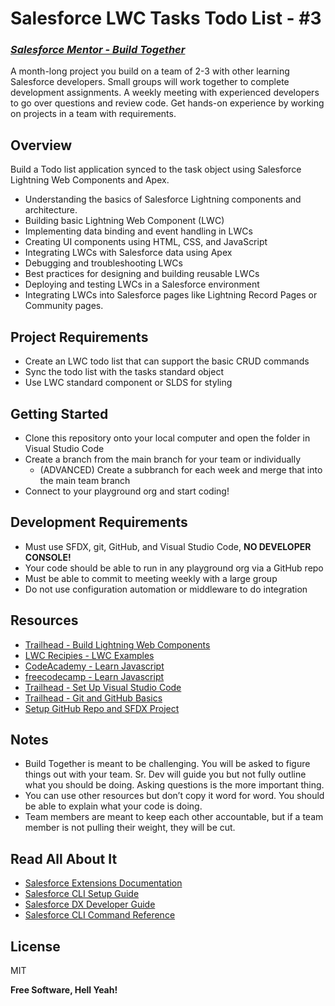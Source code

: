 # Salesforce LWC Tasks Todo List - #3
### _[Salesforce Mentor - Build Together](https://courses.salesforcementor.com/p/build-together/)_

A month-long project you build on a team of 2-3 with other learning Salesforce developers. Small groups will work together to complete development assignments. A weekly meeting with experienced developers to go over questions and review code. Get hands-on experience by working on projects in a team with requirements.

## Overview
Build a Todo list application synced to the task object using Salesforce Lightning Web Components and Apex.
- Understanding the basics of Salesforce Lightning components and architecture.
- Building basic Lightning Web Component (LWC)
- Implementing data binding and event handling in LWCs
- Creating UI components using HTML, CSS, and JavaScript
- Integrating LWCs with Salesforce data using Apex
- Debugging and troubleshooting LWCs
- Best practices for designing and building reusable LWCs
- Deploying and testing LWCs in a Salesforce environment
- Integrating LWCs into Salesforce pages like Lightning Record Pages or Community pages.

## Project Requirements  
- Create an LWC todo list that can support the basic CRUD commands
- Sync the todo list with the tasks standard object
- Use LWC standard component or SLDS for styling

## Getting Started
- Clone this repository onto your local computer and open the folder in Visual Studio Code
- Create a branch from the main branch for your team or individually
  - (ADVANCED) Create a subbranch for each week and merge that into the main team branch
- Connect to your playground org and start coding!

## Development Requirements
- Must use SFDX, git, GitHub, and Visual Studio Code, **NO DEVELOPER CONSOLE!**
- Your code should be able to run in any playground org via a GitHub repo
- Must be able to commit to meeting weekly with a large group
- Do not use configuration automation or middleware to do integration

## Resources
- [Trailhead - Build Lightning Web Components](https://trailhead.salesforce.com/content/learn/trails/build-lightning-web-components)
- [LWC Recipies - LWC Examples](https://github.com/trailheadapps/lwc-recipes)
- [CodeAcademy - Learn Javascript](https://www.codecademy.com/learn/introduction-to-javascript)
- [freecodecamp - Learn Javascript](https://www.freecodecamp.org/learn/javascript-algorithms-and-data-structures/#basic-javascript)
- [Trailhead - Set Up Visual Studio Code](https://trailhead.salesforce.com/content/learn/projects/quick-start-lightning-web-components/set-up-visual-studio-code)
-  [Trailhead - Git and GitHub Basics](https://trailhead.salesforce.com/content/learn/modules/git-and-git-hub-basics)
- [Setup GitHub Repo and SFDX Project](https://youtu.be/SHGf_9NN4Sg)

## Notes
- Build Together is meant to be challenging. You will be asked to figure things out with your team. Sr. Dev will guide you but not fully outline what you should be doing. Asking questions is the more important thing.
- You can use other resources but don’t copy it word for word. You should be able to explain what your code is doing.
- Team members are meant to keep each other accountable, but if a team member is not pulling their weight, they will be cut.

## Read All About It

- [Salesforce Extensions Documentation](https://developer.salesforce.com/tools/vscode/)
- [Salesforce CLI Setup Guide](https://developer.salesforce.com/docs/atlas.en-us.sfdx_setup.meta/sfdx_setup/sfdx_setup_intro.htm)
- [Salesforce DX Developer Guide](https://developer.salesforce.com/docs/atlas.en-us.sfdx_dev.meta/sfdx_dev/sfdx_dev_intro.htm)
- [Salesforce CLI Command Reference](https://developer.salesforce.com/docs/atlas.en-us.sfdx_cli_reference.meta/sfdx_cli_reference/cli_reference.htm)

## License

MIT

**Free Software, Hell Yeah!**